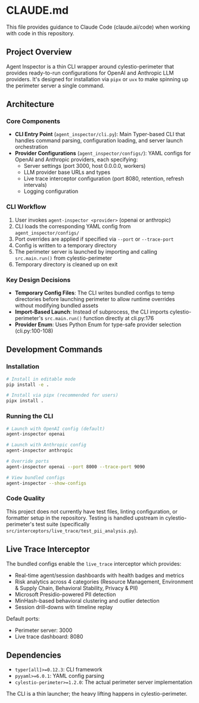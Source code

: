 # CLAUDE.md

This file provides guidance to Claude Code (claude.ai/code) when working with code in this repository.

## Project Overview

Agent Inspector is a thin CLI wrapper around cylestio-perimeter that provides ready-to-run configurations for OpenAI and Anthropic LLM providers. It's designed for installation via `pipx` or `uvx` to make spinning up the perimeter server a single command.

## Architecture

### Core Components

- **CLI Entry Point** (`agent_inspector/cli.py`): Main Typer-based CLI that handles command parsing, configuration loading, and server launch orchestration
- **Provider Configurations** (`agent_inspector/configs/`): YAML configs for OpenAI and Anthropic providers, each specifying:
  - Server settings (port 3000, host 0.0.0.0, workers)
  - LLM provider base URLs and types
  - Live trace interceptor configuration (port 8080, retention, refresh intervals)
  - Logging configuration

### CLI Workflow

1. User invokes `agent-inspector <provider>` (openai or anthropic)
2. CLI loads the corresponding YAML config from `agent_inspector/configs/`
3. Port overrides are applied if specified via `--port` or `--trace-port`
4. Config is written to a temporary directory
5. The perimeter server is launched by importing and calling `src.main.run()` from cylestio-perimeter
6. Temporary directory is cleaned up on exit

### Key Design Decisions

- **Temporary Config Files**: The CLI writes bundled configs to temp directories before launching perimeter to allow runtime overrides without modifying bundled assets
- **Import-Based Launch**: Instead of subprocess, the CLI imports cylestio-perimeter's `src.main.run()` function directly at cli.py:176
- **Provider Enum**: Uses Python Enum for type-safe provider selection (cli.py:100-108)

## Development Commands

### Installation
```bash
# Install in editable mode
pip install -e .

# Install via pipx (recommended for users)
pipx install .
```

### Running the CLI
```bash
# Launch with OpenAI config (default)
agent-inspector openai

# Launch with Anthropic config
agent-inspector anthropic

# Override ports
agent-inspector openai --port 8000 --trace-port 9090

# View bundled configs
agent-inspector --show-configs
```

### Code Quality
This project does not currently have test files, linting configuration, or formatter setup in the repository. Testing is handled upstream in cylestio-perimeter's test suite (specifically `src/interceptors/live_trace/test_pii_analysis.py`).

## Live Trace Interceptor

The bundled configs enable the `live_trace` interceptor which provides:
- Real-time agent/session dashboards with health badges and metrics
- Risk analytics across 4 categories (Resource Management, Environment & Supply Chain, Behavioral Stability, Privacy & PII)
- Microsoft Presidio-powered PII detection
- MinHash-based behavioral clustering and outlier detection
- Session drill-downs with timeline replay

Default ports:
- Perimeter server: 3000
- Live trace dashboard: 8080

## Dependencies

- `typer[all]>=0.12.3`: CLI framework
- `pyyaml>=6.0.1`: YAML config parsing
- `cylestio-perimeter>=1.2.0`: The actual perimeter server implementation

The CLI is a thin launcher; the heavy lifting happens in cylestio-perimeter.
